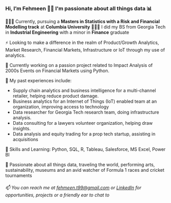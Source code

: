 ### Hi, I’m Fehmeen 👋🏽 I'm passionate about all things data 📊
👩🏽‍💻 Currently, pursuing a **Masters in Statistics with a Risk and Financial Modelling track** at **Columbia University**
👩🏽‍💻 I did my BS from Georgia Tech in **Industrial Engineering** with a minor in **Finance** graduate 

⚡ Looking to make a difference in the realm of Product/Growth Analytics, Market Research, Financial Markets, Infrastructure or IoT through my use of analytics.

🌱 Currently working on a passion project related to Impact Analysis of 2000s Events on Financial Markets using Python.

👀 My past experiences include:
   - Supply chain analytics and business intelligence for a multi-channel retailer, helping reduce product damage.
   - Business analytics for an Internet of Things (IoT) enabled team at an organization, improving access to technology
   - Data researcher for Georgia Tech research team, doing infrastructure analysis.
   - Data consulting for a lawyers volunteer organization, helping draw insights.
   - Data analysis and equity trading for a prop tech startup, assisting in acquisitions

🧮 Skills and Learning: Python, SQL, R, Tableau, Salesforce, MS Excel, Power BI

💞️ Passionate about all things data, traveling the world, performing arts, sustainability, museums and an avid watcher of Formula 1 races and cricket tournaments

###### 📫 You can reach me at fehmeen.t99@gmail.com or [LinkedIn](https://www.linkedin.com/in/fehmeentariq/) for opportunities, projects or a friendly ear to chat to


<!---
fehmeen-tariq/fehmeen-tariq is a ✨ special ✨ repository because its `README.md` (this file) appears on your GitHub profile.
You can click the Preview link to take a look at your changes.
--->
